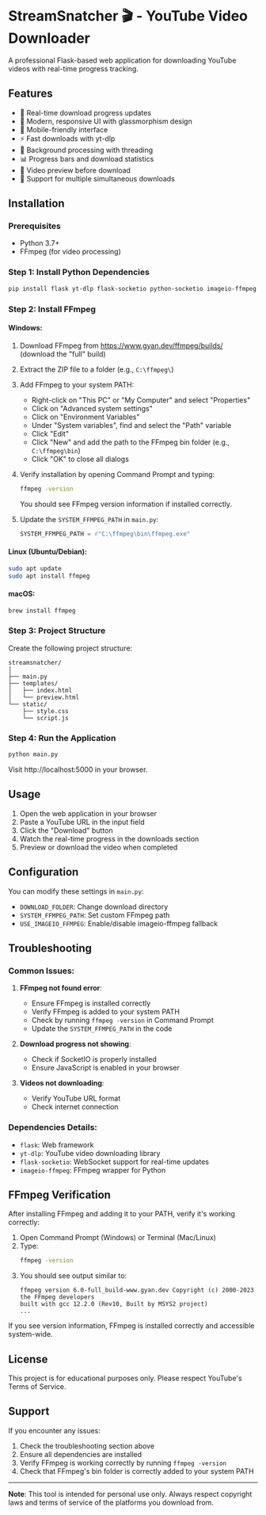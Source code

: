# StreamSnatcher 🎬 - YouTube Video Downloader

A professional Flask-based web application for downloading YouTube videos with real-time progress tracking.

## Features

- 🚀 Real-time download progress updates
- 🎨 Modern, responsive UI with glassmorphism design
- 📱 Mobile-friendly interface
- ⚡ Fast downloads with yt-dlp
- 🔄 Background processing with threading
- 📊 Progress bars and download statistics
- 👀 Video preview before download
- 🎯 Support for multiple simultaneous downloads

## Installation

### Prerequisites

- Python 3.7+
- FFmpeg (for video processing)

### Step 1: Install Python Dependencies

```bash
pip install flask yt-dlp flask-socketio python-socketio imageio-ffmpeg
```

### Step 2: Install FFmpeg

#### Windows:
1. Download FFmpeg from https://www.gyan.dev/ffmpeg/builds/ (download the "full" build)
2. Extract the ZIP file to a folder (e.g., `C:\ffmpeg\`)
3. Add FFmpeg to your system PATH:
   - Right-click on "This PC" or "My Computer" and select "Properties"
   - Click on "Advanced system settings"
   - Click on "Environment Variables"
   - Under "System variables", find and select the "Path" variable
   - Click "Edit"
   - Click "New" and add the path to the FFmpeg bin folder (e.g., `C:\ffmpeg\bin`)
   - Click "OK" to close all dialogs
4. Verify installation by opening Command Prompt and typing:
   ```bash
   ffmpeg -version
   ```
   You should see FFmpeg version information if installed correctly.

5. Update the `SYSTEM_FFMPEG_PATH` in `main.py`:
   ```python
   SYSTEM_FFMPEG_PATH = r"C:\ffmpeg\bin\ffmpeg.exe"
   ```

#### Linux (Ubuntu/Debian):
```bash
sudo apt update
sudo apt install ffmpeg
```

#### macOS:
```bash
brew install ffmpeg
```

### Step 3: Project Structure

Create the following project structure:
```
streamsnatcher/
│
├── main.py
├── templates/
│   ├── index.html
│   └── preview.html
└── static/
    ├── style.css
    └── script.js
```

### Step 4: Run the Application

```bash
python main.py
```

Visit http://localhost:5000 in your browser.

## Usage

1. Open the web application in your browser
2. Paste a YouTube URL in the input field
3. Click the "Download" button
4. Watch the real-time progress in the downloads section
5. Preview or download the video when completed

## Configuration

You can modify these settings in `main.py`:

- `DOWNLOAD_FOLDER`: Change download directory
- `SYSTEM_FFMPEG_PATH`: Set custom FFmpeg path
- `USE_IMAGEIO_FFMPEG`: Enable/disable imageio-ffmpeg fallback

## Troubleshooting

### Common Issues:

1. **FFmpeg not found error**:
   - Ensure FFmpeg is installed correctly
   - Verify FFmpeg is added to your system PATH
   - Check by running `ffmpeg -version` in Command Prompt
   - Update the `SYSTEM_FFMPEG_PATH` in the code

2. **Download progress not showing**:
   - Check if SocketIO is properly installed
   - Ensure JavaScript is enabled in your browser

3. **Videos not downloading**:
   - Verify YouTube URL format
   - Check internet connection

### Dependencies Details:

- `flask`: Web framework
- `yt-dlp`: YouTube video downloading library
- `flask-socketio`: WebSocket support for real-time updates
- `imageio-ffmpeg`: FFmpeg wrapper for Python

## FFmpeg Verification

After installing FFmpeg and adding it to your PATH, verify it's working correctly:

1. Open Command Prompt (Windows) or Terminal (Mac/Linux)
2. Type:
   ```bash
   ffmpeg -version
   ```
3. You should see output similar to:
   ```
   ffmpeg version 6.0-full_build-www.gyan.dev Copyright (c) 2000-2023 the FFmpeg developers
   built with gcc 12.2.0 (Rev10, Built by MSYS2 project)
   ...
   ```

If you see version information, FFmpeg is installed correctly and accessible system-wide.

## License

This project is for educational purposes only. Please respect YouTube's Terms of Service.

## Support

If you encounter any issues:
1. Check the troubleshooting section above
2. Ensure all dependencies are installed
3. Verify FFmpeg is working correctly by running `ffmpeg -version`
4. Check that FFmpeg's bin folder is correctly added to your system PATH

---

**Note**: This tool is intended for personal use only. Always respect copyright laws and terms of service of the platforms you download from.